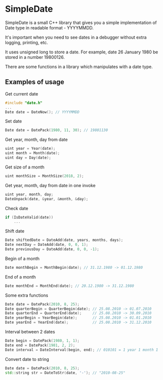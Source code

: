 SimpleDate
==========
SimpleDate is a small C++ library that gives you a simple implementation of Date
type in readable format - YYYYMMDD.

It's important when you need to see dates in a debugger without extra logging,
printing, etc.

It uses unsigned long to store a date. For example, date 26 January 1980 be
stored in a number 19800126.

There are some functions in a library which manipulates with a date type.

Examples of usage
-----------------

Get current date
```c++
#include "date.h"
...
Date date = DateNow(); // YYYYMMDD
```

Set date
```c++
Date date = DatePack(1980, 11, 30); // 19801130
```

Get year, month, day from date
```c++
uint year = Year(date);
uint month = Month(date);
uint day = Day(date);
```

Get size of a month
```c++
uint monthSize = MonthSize(2018, 2);
```

Get year, month, day from date in one invoke
```c++
uint year, month, day;
DateUnpack(date, &year, &month, &day);
```

Check date
```c++
if (IsDateValid(date))
    ...
```

Shift date
```c++
Date shiftedDate = DateAdd(date, years, months, days);
Date nextDay = DateAdd(date, 0, 0, 1);
Date previousDay = DateAdd(date, 0, 0, -1);
```

Begin of a month
```c++
Date monthBegin = MonthBegin(date); // 31.12.1980 -> 01.12.1980
```

End of a month
```c++
Date monthEnd = MonthEnd(date); // 20.12.1980 -> 31.12.1980
```

Some extra functions
```c++
Date date = DatePack(2010, 8, 25);
Date quarterBegin = QuarterBegin(date); // 25.08.2010 -> 01.07.2010
Date quarterEnd = QuarterEnd(date);     // 25.08.2010 -> 30.09.2010
Date yearBegin = YearBegin(date);       // 25.08.2010 -> 01.01.2010
Date yearEnd = YearEnd(date);           // 25.08.2010 -> 31.12.2010
```

Interval between 2 dates
```c++
Date begin = DatePack(1980, 1, 1);
Date end = DatePack(1981, 2, 2);
Date interval = DateInterval(begin, end); // 010101 = 1 year 1 month 1 day
```

Convert date to string
```c++
Date date = DatePack(2010, 8, 25);
std::string str = DateToStr(date, '-'); // "2010-08-25"
```
